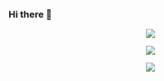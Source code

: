 ### Hi there 👋
<p align="center"><img src="https://github-readme-streak-stats.herokuapp.com?user=Deveroonie&theme=midnight-purple&ring=DD2727&fire=DD2727" /></p>
<p align="center"><img src="https://github-readme-stats.vercel.app/api?username=Deveroonie&hide=prs&theme=midnight-purple"></p>
<p align="center">
    <img src="https://skillicons.dev/icons?i=html,css,js,react,nextjs,tailwind,nodejs,npm,discordjs,express,flask,cloudflare,vercel,mongodb,raspberrypi,discord,vscode,github,windows,sentry&perline=5" /> <br><br />
    <img src="https://komarev.com/ghpvc/?username=Deveroonie&style=for-the-badge" style="display: none;" width="1px" height="1px"> <!-- Silently track visits -->
</p>
